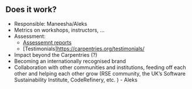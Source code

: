 ## Does it work?

* Responsible: Maneesha/Aleks
* Metrics on workshops, instructors, ...
* Assessment: 
  * [Assessemnt reports](https://carpentries.org/assessment/)
  * [Testimonials]https://carpentries.org/testimonials/
* Impact beyond the Carpentries (?)
* Becoming an internationally recognised brand
* Collaboration with other communities and institutions, feeding off each other and helping each other grow (RSE community, the UK’s Software Sustainability Institute, CodeRefinery, etc. ) - Aleks
